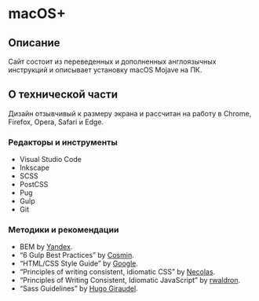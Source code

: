 # macOS+

## Описание

Сайт состоит из переведенных и дополненных англоязычных инструкций
и описывает установку macOS Mojave на ПК.

## О технической части

Дизайн отзывчивый к размеру экрана и рассчитан на работу в Chrome, Firefox, Opera, Safari и Edge.

### Редакторы и инструменты

* Visual Studio Code
* Inkscape
* SCSS
* PostCSS
* Pug
* Gulp
* Git

### Методики и рекомендации

* BEM by [Yandex](https://ru.bem.info/methodology/).
* “6 Gulp Best Practices” by [Cosmin](http://blog.rangle.io/angular-gulp-bestpractices/).
* “HTML/CSS Style Guide” by [Google](https://google.github.io/styleguide/htmlcssguide.html).
* “Principles of writing consistent, idiomatic CSS” by [Necolas](https://github.com/necolas/idiomatic-css).
* “Principles of Writing Consistent, Idiomatic JavaScript” by [rwaldron](https://github.com/rwaldron/idiomatic.js/).
* “Sass Guidelines” by [Hugo Giraudel](https://sass-guidelin.es/ru/).

